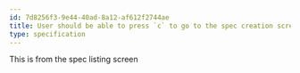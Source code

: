 ```yaml
---
id: 7d8256f3-9e44-40ad-8a12-af612f2744ae
title: User should be able to press `c` to go to the spec creation screen
type: specification
---
```


This is from the spec listing screen
